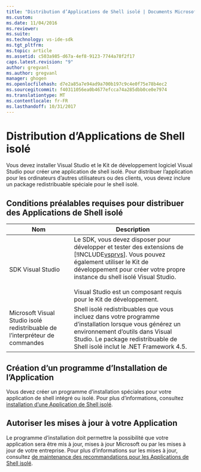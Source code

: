 ```yaml
---
title: "Distribution d’Applications de Shell isolé | Documents Microsoft"
ms.custom: 
ms.date: 11/04/2016
ms.reviewer: 
ms.suite: 
ms.technology: vs-ide-sdk
ms.tgt_pltfrm: 
ms.topic: article
ms.assetid: c503a985-d67a-4ef8-9123-7744a78f2f17
caps.latest.revision: "9"
author: gregvanl
ms.author: gregvanl
manager: ghogen
ms.openlocfilehash: d7e2a85a7e94ad9a700b197c9c4e0f75e78b4ec2
ms.sourcegitcommit: f40311056ea0b4677efcca74a285dbb0ce0e7974
ms.translationtype: MT
ms.contentlocale: fr-FR
ms.lasthandoff: 10/31/2017
---
```

# <a name="distributing-isolated-shell-applications"></a>Distribution d’Applications de Shell isolé
Vous devez installer Visual Studio et le Kit de développement logiciel Visual Studio pour créer une application de shell isolé. Pour distribuer l’application pour les ordinateurs d’autres utilisateurs ou des clients, vous devez inclure un package redistribuable spéciale pour le shell isolé.  
  
## <a name="prerequisites-for-distributing-isolated-shell-applications"></a>Conditions préalables requises pour distribuer des Applications de Shell isolé  
  
|Nom|Description|  
|----------|-----------------|  
|SDK Visual Studio|Le SDK, vous devez disposer pour développer et tester des extensions de [!INCLUDE[vsprvs](../../code-quality/includes/vsprvs_md.md)]. Vous pouvez également utiliser le Kit de développement pour créer votre propre instance du shell isolé Visual Studio.<br /><br /> Visual Studio est un composant requis pour le Kit de développement.|  
|Microsoft Visual Studio isolé redistribuable de l’interpréteur de commandes|Shell isolé redistribuables que vous incluez dans votre programme d’installation lorsque vous générez un environnement d’outils dans Visual Studio. Le package redistribuable de Shell isolé inclut le .NET Framework 4.5.|  
  
## <a name="creating-an-installation-program-for-the-application"></a>Création d’un programme d’Installation de l’Application  
 Vous devez créer un programme d’installation spéciales pour votre application de shell intégré ou isolé. Pour plus d’informations, consultez [installation d’une Application de Shell isolé](installing-an-isolated-shell-application.md).  
  
## <a name="allowing-for-updates-to-your-application"></a>Autoriser les mises à jour à votre Application  
 Le programme d’installation doit permettre la possibilité que votre application sera être mis à jour, mises à jour Microsoft ou par les mises à jour de votre entreprise. Pour plus d’informations sur les mises à jour, consultez [de maintenance des recommandations pour les Applications de Shell isolé](servicing-guidelines-for-isolated-shell-applications.md).